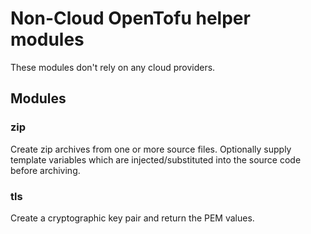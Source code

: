 # Non-Cloud OpenTofu helper modules

These modules don't rely on any cloud providers. 

## Modules

### zip
Create zip archives from one or more source files. Optionally supply template variables which are injected/substituted into the source code before archiving.

### tls
Create a cryptographic key pair and return the PEM values.